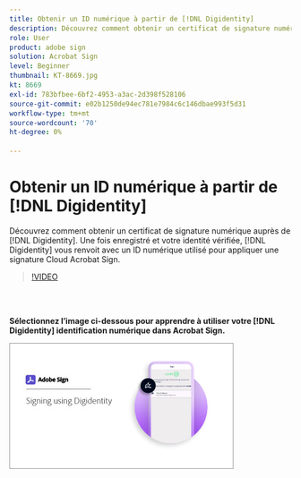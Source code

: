 ```yaml
---
title: Obtenir un ID numérique à partir de [!DNL Digidentity]
description: Découvrez comment obtenir un certificat de signature numérique auprès de [!DNL Digidentity]
role: User
product: adobe sign
solution: Acrobat Sign
level: Beginner
thumbnail: KT-8669.jpg
kt: 8669
exl-id: 783bfbee-6bf2-4953-a3ac-2d398f528106
source-git-commit: e02b1250de94ec781e7984c6c146dbae993f5d31
workflow-type: tm+mt
source-wordcount: '70'
ht-degree: 0%

---
```


# Obtenir un ID numérique à partir de [!DNL Digidentity]

Découvrez comment obtenir un certificat de signature numérique auprès de [!DNL Digidentity]. Une fois enregistré et votre identité vérifiée, [!DNL Digidentity] vous renvoit avec un ID numérique utilisé pour appliquer une signature Cloud Acrobat Sign.

>[!VIDEO](https://video.tv.adobe.com/v/337067?hidetitle=true)

<br> 

**Sélectionnez l’image ci-dessous pour apprendre à utiliser votre [!DNL Digidentity] identification numérique dans Acrobat Sign.**

[![image](assets/Digidentitysign_400.png)](digidentity-sign.md)
